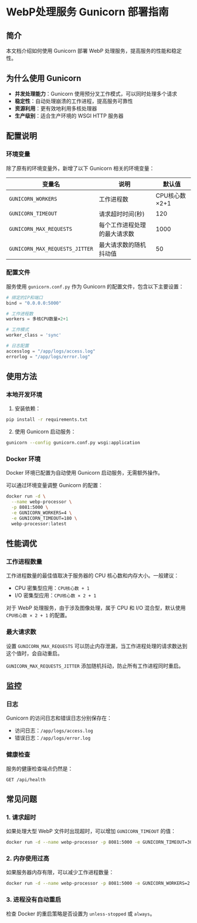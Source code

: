 # WebP处理服务 Gunicorn 部署指南

## 简介

本文档介绍如何使用 Gunicorn 部署 WebP 处理服务，提高服务的性能和稳定性。

## 为什么使用 Gunicorn

- **并发处理能力**：Gunicorn 使用预分叉工作模式，可以同时处理多个请求
- **稳定性**：自动处理崩溃的工作进程，提高服务可靠性
- **资源利用**：更有效地利用多核处理器
- **生产级别**：适合生产环境的 WSGI HTTP 服务器

## 配置说明

### 环境变量

除了原有的环境变量外，新增了以下 Gunicorn 相关的环境变量：

| 变量名 | 说明 | 默认值 |
|-------|------|-------|
| `GUNICORN_WORKERS` | 工作进程数 | CPU核心数×2+1 |
| `GUNICORN_TIMEOUT` | 请求超时时间(秒) | 120 |
| `GUNICORN_MAX_REQUESTS` | 每个工作进程处理的最大请求数 | 1000 |
| `GUNICORN_MAX_REQUESTS_JITTER` | 最大请求数的随机抖动值 | 50 |

### 配置文件

服务使用 `gunicorn.conf.py` 作为 Gunicorn 的配置文件，包含以下主要设置：

```python
# 绑定的IP和端口
bind = "0.0.0.0:5000"

# 工作进程数
workers = 多核CPU数量×2+1

# 工作模式
worker_class = 'sync'

# 日志配置
accesslog = "/app/logs/access.log"
errorlog = "/app/logs/error.log"
```

## 使用方法

### 本地开发环境

1. 安装依赖：

```bash
pip install -r requirements.txt
```

2. 使用 Gunicorn 启动服务：

```bash
gunicorn --config gunicorn.conf.py wsgi:application
```

### Docker 环境

Docker 环境已配置为自动使用 Gunicorn 启动服务，无需额外操作。

可以通过环境变量调整 Gunicorn 的配置：

```bash
docker run -d \
  --name webp-processor \
  -p 8081:5000 \
  -e GUNICORN_WORKERS=4 \
  -e GUNICORN_TIMEOUT=180 \
  webp-processor:latest
```

## 性能调优

### 工作进程数量

工作进程数量的最佳值取决于服务器的 CPU 核心数和内存大小。一般建议：

- CPU 密集型应用：`CPU核心数 + 1`
- I/O 密集型应用：`CPU核心数 × 2 + 1`

对于 WebP 处理服务，由于涉及图像处理，属于 CPU 和 I/O 混合型，默认使用 `CPU核心数 × 2 + 1` 的配置。

### 最大请求数

设置 `GUNICORN_MAX_REQUESTS` 可以防止内存泄漏，当工作进程处理的请求数达到这个值时，会自动重启。

`GUNICORN_MAX_REQUESTS_JITTER` 添加随机抖动，防止所有工作进程同时重启。

## 监控

### 日志

Gunicorn 的访问日志和错误日志分别保存在：

- 访问日志：`/app/logs/access.log`
- 错误日志：`/app/logs/error.log`

### 健康检查

服务的健康检查端点仍然是：

```
GET /api/health
```

## 常见问题

### 1. 请求超时

如果处理大型 WebP 文件时出现超时，可以增加 `GUNICORN_TIMEOUT` 的值：

```bash
docker run -d --name webp-processor -p 8081:5000 -e GUNICORN_TIMEOUT=300 webp-processor:latest
```

### 2. 内存使用过高

如果服务器内存有限，可以减少工作进程数量：

```bash
docker run -d --name webp-processor -p 8081:5000 -e GUNICORN_WORKERS=2 webp-processor:latest
```

### 3. 进程没有自动重启

检查 Docker 的重启策略是否设置为 `unless-stopped` 或 `always`。